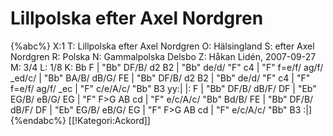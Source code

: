 # Lillpolska efter Axel Nordgren

{%abc%}
X:1
T: Lillpolska efter Axel Nordgren
O: Hälsingland
S: efter Axel Nordgren
R: Polska
N: Gammalpolska Delsbo
Z: Håkan Lidén, 2007-09-27
M: 3/4
L: 1/8
K: Bb
F | "Bb" DF/B/ d2 B2 | "Bb" de/d/ "F" c4 | "F" f=e/f/ ag/f/ _ed/c/ | "Bb" BA/B/ dB/G/ FE | 
"Bb" DF/B/ d2 B2 | "Bb" de/d/ "F" c4 | "F" f=e/f/ ag/f/ _ec | "F" c/e/A/c/ "Bb" B3 yy:|
|: F | "Bb" DF/B/ dB/F/ DF | "Eb" EG/B/ eB/G/ EG | "F" F>G AB cd | "F" e/c/A/c/ "Bb" Bd/B/ FE | 
"Bb" DF/B/ dB/F/ DF | "Eb" EG/B/ eB/G/ EG | "F" F>G AB cd | "F" e/c/A/c/ "Bb" B3 :|]
{%endabc%}
[[!Kategori:Ackord]]

